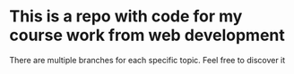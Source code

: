 # This is a repo with code for my course work from web development
There are multiple branches for each specific topic. Feel free to discover it
